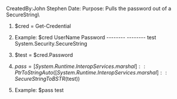 CreatedBy:John Stephen
Date: 
Purpose: Pulls the password out of a SecureString\



1. $cred = Get-Credential
2. Example:
            $cred
            UserName                     Password
            --------                     --------
            test     System.Security.SecureString

3. $test = $cred.Password
4. $pass = [System.Runtime.InteropServices.marshal]::PtrToStringAuto([System.Runtime.InteropServices.marshal]::SecureStringToBSTR($test))
5. Example:
            $pass
            test

